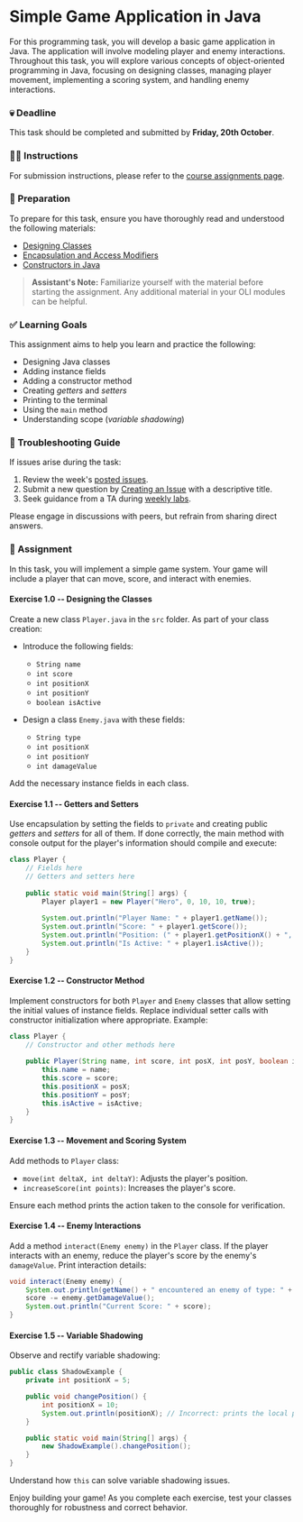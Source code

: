 # Simple Game Application in Java

For this programming task, you will develop a basic game application in Java. The application will involve modeling player and enemy interactions. Throughout this task, you will explore various concepts of object-oriented programming in Java, focusing on designing classes, managing player movement, implementing a scoring system, and handling enemy interactions.

### 💀 Deadline

This task should be completed and submitted by **Friday, 20th October**.

### 👩‍🏫 Instructions

For submission instructions, please refer to the [course assignments page](https://gits-15.sys.kth.se/inda-23/course-instructions#assignments).

### 📝 Preparation

To prepare for this task, ensure you have thoroughly read and understood the following materials:

- [Designing Classes](https://kth.oli.cmu.edu/jcourse/webui/syllabus/module.do?context=f5e5a808ac1f088812f2a8ce315bac60)
- [Encapsulation and Access Modifiers](https://docs.oracle.com/javase/tutorial/java/javaOO/accesscontrol.html)
- [Constructors in Java](https://docs.oracle.com/javase/tutorial/java/javaOO/constructors.html)

> **Assistant's Note:** Familiarize yourself with the material before starting the assignment. Any additional material in your OLI modules can be helpful.

### ✅ Learning Goals

This assignment aims to help you learn and practice the following:

* Designing Java classes
* Adding instance fields
* Adding a constructor method
* Creating *getters* and *setters*
* Printing to the terminal
* Using the `main` method
* Understanding scope (*variable shadowing*)

### 🚨 Troubleshooting Guide

If issues arise during the task:

1. Review the week's [posted issues](https://gits-15.sys.kth.se/inda-23/help/issues).
2. Submit a new question by [Creating an Issue](https://gits-15.sys.kth.se/inda-23/help/issues/new) with a descriptive title.
3. Seek guidance from a TA during [weekly labs](https://queue.csc.kth.se/Queue/INDA).

Please engage in discussions with peers, but refrain from sharing direct answers.

### 🚀 Assignment

In this task, you will implement a simple game system. Your game will include a player that can move, score, and interact with enemies.

#### Exercise 1.0 -- Designing the Classes

Create a new class `Player.java` in the `src` folder. As part of your class creation:

- Introduce the following fields:
  - `String name`
  - `int score`
  - `int positionX`
  - `int positionY`
  - `boolean isActive`
  
- Design a class `Enemy.java` with these fields:
  - `String type`
  - `int positionX`
  - `int positionY`
  - `int damageValue`

Add the necessary instance fields in each class.

#### Exercise 1.1 -- Getters and Setters

Use encapsulation by setting the fields to `private` and creating public *getters* and *setters* for all of them. If done correctly, the main method with console output for the player's information should compile and execute:

```java
class Player {
    // Fields here
    // Getters and setters here
    
    public static void main(String[] args) {
        Player player1 = new Player("Hero", 0, 10, 10, true);
        
        System.out.println("Player Name: " + player1.getName());
        System.out.println("Score: " + player1.getScore());
        System.out.println("Position: (" + player1.getPositionX() + ", " + player1.getPositionY() + ")");
        System.out.println("Is Active: " + player1.isActive());
    }
}
```

#### Exercise 1.2 -- Constructor Method

Implement constructors for both `Player` and `Enemy` classes that allow setting the initial values of instance fields. Replace individual setter calls with constructor initialization where appropriate. Example:

```java
class Player {
    // Constructor and other methods here
    
    public Player(String name, int score, int posX, int posY, boolean isActive) {
        this.name = name;
        this.score = score;
        this.positionX = posX;
        this.positionY = posY;
        this.isActive = isActive;
    }
}
```

#### Exercise 1.3 -- Movement and Scoring System

Add methods to `Player` class:

- `move(int deltaX, int deltaY)`: Adjusts the player's position.
- `increaseScore(int points)`: Increases the player's score.

Ensure each method prints the action taken to the console for verification.

#### Exercise 1.4 -- Enemy Interactions

Add a method `interact(Enemy enemy)` in the `Player` class. If the player interacts with an enemy, reduce the player's score by the enemy's `damageValue`. Print interaction details:

```java
void interact(Enemy enemy) {
    System.out.println(getName() + " encountered an enemy of type: " + enemy.getType());
    score -= enemy.getDamageValue();
    System.out.println("Current Score: " + score);
}
```

#### Exercise 1.5 -- Variable Shadowing

Observe and rectify variable shadowing:

```java
public class ShadowExample {
    private int positionX = 5;

    public void changePosition() {
        int positionX = 10;
        System.out.println(positionX); // Incorrect: prints the local positionX
    }

    public static void main(String[] args) {
        new ShadowExample().changePosition();
    }
}
```

Understand how `this` can solve variable shadowing issues.

Enjoy building your game! As you complete each exercise, test your classes thoroughly for robustness and correct behavior.